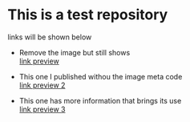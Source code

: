 # This is a test repository 
links will be shown below

- Remove the image but still shows  
[link preview](https://fucckingawesome.github.io/003/linkpreview.html)

- This one I published withou the image meta code  
[link preview 2](https://fucckingawesome.github.io/003/linkpreview2.html)


- This one has more information that brings its use  
[link preview 3](https://fucckingawesome.github.io/003/linkpreview3.html)
